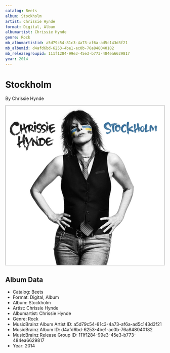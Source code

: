 ```yaml
---
catalog: Beets
album: Stockholm
artist: Chrissie Hynde
format: Digital, Album
albumartist: Chrissie Hynde
genre: Rock
mb_albumartistid: a5d79c54-81c3-4a73-af6a-ad5c143d3f21
mb_albumid: d4afd6bd-6253-4be1-ac0b-76a848040182
mb_releasegroupid: 111f1284-99e3-45e3-b773-484ea6629817
year: 2014
---
```


# Stockholm

By Chrissie Hynde

![](../../assets/beetscovers/Chrissie_Hynde-Stockholm.jpg)

## Album Data

- Catalog: Beets
- Format: Digital, Album
- Album: Stockholm
- Artist: Chrissie Hynde
- Albumartist: Chrissie Hynde
- Genre: Rock
- MusicBrainz Album Artist ID: a5d79c54-81c3-4a73-af6a-ad5c143d3f21
- MusicBrainz Album ID: d4afd6bd-6253-4be1-ac0b-76a848040182
- MusicBrainz Release Group ID: 111f1284-99e3-45e3-b773-484ea6629817
- Year: 2014

